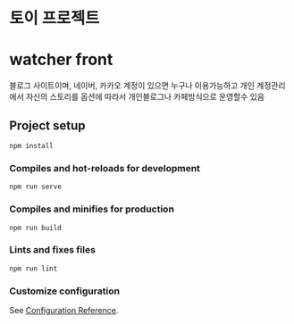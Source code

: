 
# 토이 프로젝트
# watcher front
블로그 사이트이며, 네이버, 카카오 계정이 있으면 누구나 이용가능하고
개인 계정관리에서 자신의 스토리를 옵션에 따라서 개인블로그나 카페방식으로 운영할수 있음

## Project setup
```
npm install
```

### Compiles and hot-reloads for development
```
npm run serve
```

### Compiles and minifies for production
```
npm run build
```

### Lints and fixes files
```
npm run lint
```

### Customize configuration
See [Configuration Reference](https://cli.vuejs.org/config/).
